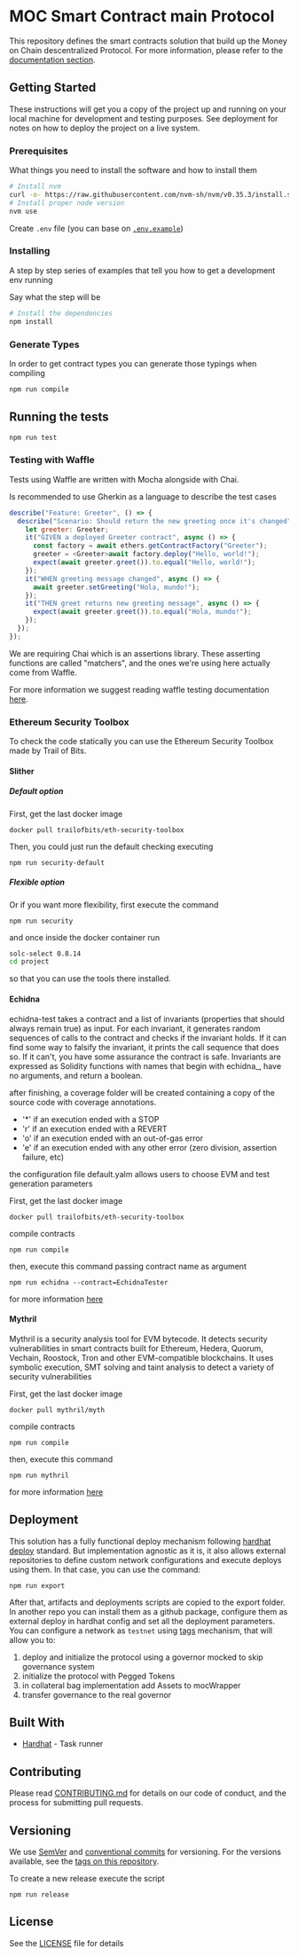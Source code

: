 # MOC Smart Contract main Protocol

This repository defines the smart contracts solution that build up the Money on Chain descentralized Protocol. For more information, please refer to the [documentation section](./docs/README.md).

## Getting Started

These instructions will get you a copy of the project up and running on your local machine for development and testing purposes. See deployment for notes on how to deploy the project on a live system.

### Prerequisites

What things you need to install the software and how to install them

```bash
# Install nvm
curl -o- https://raw.githubusercontent.com/nvm-sh/nvm/v0.35.3/install.sh | bash
# Install proper node version
nvm use
```

Create `.env` file (you can base on [`.env.example`](./.env.example))

### Installing

A step by step series of examples that tell you how to get a development env running

Say what the step will be

```bash
# Install the dependencies
npm install
```

### Generate Types

In order to get contract types you can generate those typings when compiling

```bash
npm run compile
```

## Running the tests

```bash
npm run test
```

### Testing with Waffle

Tests using Waffle are written with Mocha alongside with Chai.

Is recommended to use Gherkin as a language to describe the test cases

```js
describe("Feature: Greeter", () => {
  describe("Scenario: Should return the new greeting once it's changed", () => {
    let greeter: Greeter;
    it("GIVEN a deployed Greeter contract", async () => {
      const factory = await ethers.getContractFactory("Greeter");
      greeter = <Greeter>await factory.deploy("Hello, world!");
      expect(await greeter.greet()).to.equal("Hello, world!");
    });
    it("WHEN greeting message changed", async () => {
      await greeter.setGreeting("Hola, mundo!");
    });
    it("THEN greet returns new greeting message", async () => {
      expect(await greeter.greet()).to.equal("Hola, mundo!");
    });
  });
});
```

We are requiring Chai which is an assertions library. These asserting functions are called "matchers", and the ones we're using here actually come from Waffle.

For more information we suggest reading waffle testing documentation [here](https://hardhat.org/guides/waffle-testing.html#testing).

### Ethereum Security Toolbox

To check the code statically you can use the Ethereum Security Toolbox made by Trail of Bits.

#### Slither

##### Default option

First, get the last docker image

`docker pull trailofbits/eth-security-toolbox`

Then, you could just run the default checking executing

`npm run security-default`

##### Flexible option

Or if you want more flexibility, first execute the command

`npm run security`

and once inside the docker container run

```sh
solc-select 0.8.14
cd project
```

so that you can use the tools there installed.

#### Echidna

echidna-test takes a contract and a list of invariants (properties that should always remain true) as input. For each invariant, it generates random sequences of calls to the contract and checks if the invariant holds. If it can find some way to falsify the invariant, it prints the call sequence that does so. If it can't, you have some assurance the contract is safe.
Invariants are expressed as Solidity functions with names that begin with echidna_, have no arguments, and return a boolean.

after finishing, a coverage folder will be created containing a copy of the source code with coverage annotations.

* '*' if an execution ended with a STOP
* 'r' if an execution ended with a REVERT
* 'o' if an execution ended with an out-of-gas error
* 'e' if an execution ended with any other error (zero division, assertion failure, etc)

the configuration file default.yalm allows users to choose EVM and test generation parameters

First, get the last docker image

`docker pull trailofbits/eth-security-toolbox`

compile contracts

`npm run compile`

then, execute this command passing contract name as argument

`npm run echidna --contract=EchidnaTester`

for more information [here](https://github.com/crytic/echidna)

#### Mythril

Mythril is a security analysis tool for EVM bytecode. It detects security vulnerabilities in smart contracts built for Ethereum, Hedera, Quorum, Vechain, Roostock, Tron and other EVM-compatible blockchains. It uses symbolic execution, SMT solving and taint analysis to detect a variety of security vulnerabilities

First, get the last docker image

`docker pull mythril/myth`

compile contracts

`npm run compile`

then, execute this command

`npm run mythril`

for more information [here](https://github.com/ConsenSys/mythril)

## Deployment

This solution has a fully functional deploy mechanism following [hardhat deploy](https://github.com/wighawag/hardhat-deploy) standard. But implementation agnostic as it is, it also allows external repositories to define custom network configurations and execute deploys using them.
In that case, you can use the command:  

`npm run export`

After that, artifacts and deployments scripts are copied to the export folder. In another repo you can install them as a github package, configure them as external deploy in hardhat config and set all the deployment parameters. 
You can configure a network as `testnet` using [tags](https://github.com/wighawag/hardhat-deploy#tags) mechanism, that will allow you to: 
1. deploy and initialize the protocol using a governor mocked to skip governance system
2. initialize the protocol with Pegged Tokens 
3. in collateral bag implementation add Assets to mocWrapper
4. transfer governance to the real governor

## Built With

* [Hardhat](https://hardhat.org/) - Task runner

## Contributing

Please read [CONTRIBUTING.md](./CONTRIBUTING.md) for details on our code of conduct, and the process for submitting pull requests.

## Versioning

We use [SemVer](http://semver.org/) and [conventional commits](https://www.conventionalcommits.org/en/v1.0.0/) for versioning. For the versions available, see the [tags on this repository](https://github.com/your/project/tags).

To create a new release execute the script

`npm run release`

## License

See the [LICENSE](./LICENSE) file for details
